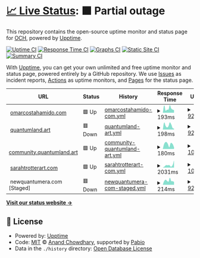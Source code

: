 # [📈 Live Status](https://upptime.och.art): <!--live status--> **🟧 Partial outage**

This repository contains the open-source uptime monitor and status page for [OCH](omarcostahamido.com), powered by [Upptime](https://github.com/upptime/upptime).

[![Uptime CI](https://github.com/omarcostahamido/upptime/workflows/Uptime%20CI/badge.svg)](https://github.com/omarcostahamido/upptime/actions?query=workflow%3A%22Uptime+CI%22)
[![Response Time CI](https://github.com/omarcostahamido/upptime/workflows/Response%20Time%20CI/badge.svg)](https://github.com/omarcostahamido/upptime/actions?query=workflow%3A%22Response+Time+CI%22)
[![Graphs CI](https://github.com/omarcostahamido/upptime/workflows/Graphs%20CI/badge.svg)](https://github.com/omarcostahamido/upptime/actions?query=workflow%3A%22Graphs+CI%22)
[![Static Site CI](https://github.com/omarcostahamido/upptime/workflows/Static%20Site%20CI/badge.svg)](https://github.com/omarcostahamido/upptime/actions?query=workflow%3A%22Static+Site+CI%22)
[![Summary CI](https://github.com/omarcostahamido/upptime/workflows/Summary%20CI/badge.svg)](https://github.com/omarcostahamido/upptime/actions?query=workflow%3A%22Summary+CI%22)

With [Upptime](https://upptime.js.org), you can get your own unlimited and free uptime monitor and status page, powered entirely by a GitHub repository. We use [Issues](https://github.com/omarcostahamido/upptime/issues) as incident reports, [Actions](https://github.com/omarcostahamido/upptime/actions) as uptime monitors, and [Pages](https://upptime.och.art) for the status page.

<!--start: status pages-->
<!-- This summary is generated by Upptime (https://github.com/upptime/upptime) -->
<!-- Do not edit this manually, your changes will be overwritten -->
<!-- prettier-ignore -->
| URL | Status | History | Response Time | Uptime |
| --- | ------ | ------- | ------------- | ------ |
| <img alt="" src="https://icons.duckduckgo.com/ip3/omarcostahamido.com.ico" height="13"> [omarcostahamido.com](https://omarcostahamido.com) | 🟩 Up | [omarcostahamido-com.yml](https://github.com/omarcostahamido/upptime/commits/HEAD/history/omarcostahamido-com.yml) | <details><summary><img alt="Response time graph" src="./graphs/omarcostahamido-com/response-time-week.png" height="20"> 193ms</summary><br><a href="https://upptime.och.art/history/omarcostahamido-com"><img alt="Response time 169" src="https://img.shields.io/endpoint?url=https%3A%2F%2Fraw.githubusercontent.com%2Fomarcostahamido%2Fupptime%2FHEAD%2Fapi%2Fomarcostahamido-com%2Fresponse-time.json"></a><br><a href="https://upptime.och.art/history/omarcostahamido-com"><img alt="24-hour response time 168" src="https://img.shields.io/endpoint?url=https%3A%2F%2Fraw.githubusercontent.com%2Fomarcostahamido%2Fupptime%2FHEAD%2Fapi%2Fomarcostahamido-com%2Fresponse-time-day.json"></a><br><a href="https://upptime.och.art/history/omarcostahamido-com"><img alt="7-day response time 193" src="https://img.shields.io/endpoint?url=https%3A%2F%2Fraw.githubusercontent.com%2Fomarcostahamido%2Fupptime%2FHEAD%2Fapi%2Fomarcostahamido-com%2Fresponse-time-week.json"></a><br><a href="https://upptime.och.art/history/omarcostahamido-com"><img alt="30-day response time 176" src="https://img.shields.io/endpoint?url=https%3A%2F%2Fraw.githubusercontent.com%2Fomarcostahamido%2Fupptime%2FHEAD%2Fapi%2Fomarcostahamido-com%2Fresponse-time-month.json"></a><br><a href="https://upptime.och.art/history/omarcostahamido-com"><img alt="1-year response time 169" src="https://img.shields.io/endpoint?url=https%3A%2F%2Fraw.githubusercontent.com%2Fomarcostahamido%2Fupptime%2FHEAD%2Fapi%2Fomarcostahamido-com%2Fresponse-time-year.json"></a></details> | <details><summary><a href="https://upptime.och.art/history/omarcostahamido-com">92.22%</a></summary><a href="https://upptime.och.art/history/omarcostahamido-com"><img alt="All-time uptime 99.84%" src="https://img.shields.io/endpoint?url=https%3A%2F%2Fraw.githubusercontent.com%2Fomarcostahamido%2Fupptime%2FHEAD%2Fapi%2Fomarcostahamido-com%2Fuptime.json"></a><br><a href="https://upptime.och.art/history/omarcostahamido-com"><img alt="24-hour uptime 45.54%" src="https://img.shields.io/endpoint?url=https%3A%2F%2Fraw.githubusercontent.com%2Fomarcostahamido%2Fupptime%2FHEAD%2Fapi%2Fomarcostahamido-com%2Fuptime-day.json"></a><br><a href="https://upptime.och.art/history/omarcostahamido-com"><img alt="7-day uptime 92.22%" src="https://img.shields.io/endpoint?url=https%3A%2F%2Fraw.githubusercontent.com%2Fomarcostahamido%2Fupptime%2FHEAD%2Fapi%2Fomarcostahamido-com%2Fuptime-week.json"></a><br><a href="https://upptime.och.art/history/omarcostahamido-com"><img alt="30-day uptime 98.21%" src="https://img.shields.io/endpoint?url=https%3A%2F%2Fraw.githubusercontent.com%2Fomarcostahamido%2Fupptime%2FHEAD%2Fapi%2Fomarcostahamido-com%2Fuptime-month.json"></a><br><a href="https://upptime.och.art/history/omarcostahamido-com"><img alt="1-year uptime 99.84%" src="https://img.shields.io/endpoint?url=https%3A%2F%2Fraw.githubusercontent.com%2Fomarcostahamido%2Fupptime%2FHEAD%2Fapi%2Fomarcostahamido-com%2Fuptime-year.json"></a></details>
| <img alt="" src="https://icons.duckduckgo.com/ip3/quantumland.art.ico" height="13"> [quantumland.art](https://quantumland.art) | 🟥 Down | [quantumland-art.yml](https://github.com/omarcostahamido/upptime/commits/HEAD/history/quantumland-art.yml) | <details><summary><img alt="Response time graph" src="./graphs/quantumland-art/response-time-week.png" height="20"> 198ms</summary><br><a href="https://upptime.och.art/history/quantumland-art"><img alt="Response time 327" src="https://img.shields.io/endpoint?url=https%3A%2F%2Fraw.githubusercontent.com%2Fomarcostahamido%2Fupptime%2FHEAD%2Fapi%2Fquantumland-art%2Fresponse-time.json"></a><br><a href="https://upptime.och.art/history/quantumland-art"><img alt="24-hour response time 59" src="https://img.shields.io/endpoint?url=https%3A%2F%2Fraw.githubusercontent.com%2Fomarcostahamido%2Fupptime%2FHEAD%2Fapi%2Fquantumland-art%2Fresponse-time-day.json"></a><br><a href="https://upptime.och.art/history/quantumland-art"><img alt="7-day response time 198" src="https://img.shields.io/endpoint?url=https%3A%2F%2Fraw.githubusercontent.com%2Fomarcostahamido%2Fupptime%2FHEAD%2Fapi%2Fquantumland-art%2Fresponse-time-week.json"></a><br><a href="https://upptime.och.art/history/quantumland-art"><img alt="30-day response time 327" src="https://img.shields.io/endpoint?url=https%3A%2F%2Fraw.githubusercontent.com%2Fomarcostahamido%2Fupptime%2FHEAD%2Fapi%2Fquantumland-art%2Fresponse-time-month.json"></a><br><a href="https://upptime.och.art/history/quantumland-art"><img alt="1-year response time 327" src="https://img.shields.io/endpoint?url=https%3A%2F%2Fraw.githubusercontent.com%2Fomarcostahamido%2Fupptime%2FHEAD%2Fapi%2Fquantumland-art%2Fresponse-time-year.json"></a></details> | <details><summary><a href="https://upptime.och.art/history/quantumland-art">92.22%</a></summary><a href="https://upptime.och.art/history/quantumland-art"><img alt="All-time uptime 99.84%" src="https://img.shields.io/endpoint?url=https%3A%2F%2Fraw.githubusercontent.com%2Fomarcostahamido%2Fupptime%2FHEAD%2Fapi%2Fquantumland-art%2Fuptime.json"></a><br><a href="https://upptime.och.art/history/quantumland-art"><img alt="24-hour uptime 45.54%" src="https://img.shields.io/endpoint?url=https%3A%2F%2Fraw.githubusercontent.com%2Fomarcostahamido%2Fupptime%2FHEAD%2Fapi%2Fquantumland-art%2Fuptime-day.json"></a><br><a href="https://upptime.och.art/history/quantumland-art"><img alt="7-day uptime 92.22%" src="https://img.shields.io/endpoint?url=https%3A%2F%2Fraw.githubusercontent.com%2Fomarcostahamido%2Fupptime%2FHEAD%2Fapi%2Fquantumland-art%2Fuptime-week.json"></a><br><a href="https://upptime.och.art/history/quantumland-art"><img alt="30-day uptime 98.21%" src="https://img.shields.io/endpoint?url=https%3A%2F%2Fraw.githubusercontent.com%2Fomarcostahamido%2Fupptime%2FHEAD%2Fapi%2Fquantumland-art%2Fuptime-month.json"></a><br><a href="https://upptime.och.art/history/quantumland-art"><img alt="1-year uptime 99.84%" src="https://img.shields.io/endpoint?url=https%3A%2F%2Fraw.githubusercontent.com%2Fomarcostahamido%2Fupptime%2FHEAD%2Fapi%2Fquantumland-art%2Fuptime-year.json"></a></details>
| <img alt="" src="https://icons.duckduckgo.com/ip3/community.quantumland.art.ico" height="13"> [community.quantumland.art](https://community.quantumland.art) | 🟩 Up | [community-quantumland-art.yml](https://github.com/omarcostahamido/upptime/commits/HEAD/history/community-quantumland-art.yml) | <details><summary><img alt="Response time graph" src="./graphs/community-quantumland-art/response-time-week.png" height="20"> 180ms</summary><br><a href="https://upptime.och.art/history/community-quantumland-art"><img alt="Response time 179" src="https://img.shields.io/endpoint?url=https%3A%2F%2Fraw.githubusercontent.com%2Fomarcostahamido%2Fupptime%2FHEAD%2Fapi%2Fcommunity-quantumland-art%2Fresponse-time.json"></a><br><a href="https://upptime.och.art/history/community-quantumland-art"><img alt="24-hour response time 57" src="https://img.shields.io/endpoint?url=https%3A%2F%2Fraw.githubusercontent.com%2Fomarcostahamido%2Fupptime%2FHEAD%2Fapi%2Fcommunity-quantumland-art%2Fresponse-time-day.json"></a><br><a href="https://upptime.och.art/history/community-quantumland-art"><img alt="7-day response time 180" src="https://img.shields.io/endpoint?url=https%3A%2F%2Fraw.githubusercontent.com%2Fomarcostahamido%2Fupptime%2FHEAD%2Fapi%2Fcommunity-quantumland-art%2Fresponse-time-week.json"></a><br><a href="https://upptime.och.art/history/community-quantumland-art"><img alt="30-day response time 160" src="https://img.shields.io/endpoint?url=https%3A%2F%2Fraw.githubusercontent.com%2Fomarcostahamido%2Fupptime%2FHEAD%2Fapi%2Fcommunity-quantumland-art%2Fresponse-time-month.json"></a><br><a href="https://upptime.och.art/history/community-quantumland-art"><img alt="1-year response time 179" src="https://img.shields.io/endpoint?url=https%3A%2F%2Fraw.githubusercontent.com%2Fomarcostahamido%2Fupptime%2FHEAD%2Fapi%2Fcommunity-quantumland-art%2Fresponse-time-year.json"></a></details> | <details><summary><a href="https://upptime.och.art/history/community-quantumland-art">100.00%</a></summary><a href="https://upptime.och.art/history/community-quantumland-art"><img alt="All-time uptime 100.00%" src="https://img.shields.io/endpoint?url=https%3A%2F%2Fraw.githubusercontent.com%2Fomarcostahamido%2Fupptime%2FHEAD%2Fapi%2Fcommunity-quantumland-art%2Fuptime.json"></a><br><a href="https://upptime.och.art/history/community-quantumland-art"><img alt="24-hour uptime 100.00%" src="https://img.shields.io/endpoint?url=https%3A%2F%2Fraw.githubusercontent.com%2Fomarcostahamido%2Fupptime%2FHEAD%2Fapi%2Fcommunity-quantumland-art%2Fuptime-day.json"></a><br><a href="https://upptime.och.art/history/community-quantumland-art"><img alt="7-day uptime 100.00%" src="https://img.shields.io/endpoint?url=https%3A%2F%2Fraw.githubusercontent.com%2Fomarcostahamido%2Fupptime%2FHEAD%2Fapi%2Fcommunity-quantumland-art%2Fuptime-week.json"></a><br><a href="https://upptime.och.art/history/community-quantumland-art"><img alt="30-day uptime 100.00%" src="https://img.shields.io/endpoint?url=https%3A%2F%2Fraw.githubusercontent.com%2Fomarcostahamido%2Fupptime%2FHEAD%2Fapi%2Fcommunity-quantumland-art%2Fuptime-month.json"></a><br><a href="https://upptime.och.art/history/community-quantumland-art"><img alt="1-year uptime 100.00%" src="https://img.shields.io/endpoint?url=https%3A%2F%2Fraw.githubusercontent.com%2Fomarcostahamido%2Fupptime%2FHEAD%2Fapi%2Fcommunity-quantumland-art%2Fuptime-year.json"></a></details>
| <img alt="" src="https://icons.duckduckgo.com/ip3/sarahtrotterart.com.ico" height="13"> [sarahtrotterart.com](https://sarahtrotterart.com) | 🟩 Up | [sarahtrotterart-com.yml](https://github.com/omarcostahamido/upptime/commits/HEAD/history/sarahtrotterart-com.yml) | <details><summary><img alt="Response time graph" src="./graphs/sarahtrotterart-com/response-time-week.png" height="20"> 2031ms</summary><br><a href="https://upptime.och.art/history/sarahtrotterart-com"><img alt="Response time 1599" src="https://img.shields.io/endpoint?url=https%3A%2F%2Fraw.githubusercontent.com%2Fomarcostahamido%2Fupptime%2FHEAD%2Fapi%2Fsarahtrotterart-com%2Fresponse-time.json"></a><br><a href="https://upptime.och.art/history/sarahtrotterart-com"><img alt="24-hour response time 5552" src="https://img.shields.io/endpoint?url=https%3A%2F%2Fraw.githubusercontent.com%2Fomarcostahamido%2Fupptime%2FHEAD%2Fapi%2Fsarahtrotterart-com%2Fresponse-time-day.json"></a><br><a href="https://upptime.och.art/history/sarahtrotterart-com"><img alt="7-day response time 2031" src="https://img.shields.io/endpoint?url=https%3A%2F%2Fraw.githubusercontent.com%2Fomarcostahamido%2Fupptime%2FHEAD%2Fapi%2Fsarahtrotterart-com%2Fresponse-time-week.json"></a><br><a href="https://upptime.och.art/history/sarahtrotterart-com"><img alt="30-day response time 1921" src="https://img.shields.io/endpoint?url=https%3A%2F%2Fraw.githubusercontent.com%2Fomarcostahamido%2Fupptime%2FHEAD%2Fapi%2Fsarahtrotterart-com%2Fresponse-time-month.json"></a><br><a href="https://upptime.och.art/history/sarahtrotterart-com"><img alt="1-year response time 1599" src="https://img.shields.io/endpoint?url=https%3A%2F%2Fraw.githubusercontent.com%2Fomarcostahamido%2Fupptime%2FHEAD%2Fapi%2Fsarahtrotterart-com%2Fresponse-time-year.json"></a></details> | <details><summary><a href="https://upptime.och.art/history/sarahtrotterart-com">100.00%</a></summary><a href="https://upptime.och.art/history/sarahtrotterart-com"><img alt="All-time uptime 99.97%" src="https://img.shields.io/endpoint?url=https%3A%2F%2Fraw.githubusercontent.com%2Fomarcostahamido%2Fupptime%2FHEAD%2Fapi%2Fsarahtrotterart-com%2Fuptime.json"></a><br><a href="https://upptime.och.art/history/sarahtrotterart-com"><img alt="24-hour uptime 100.00%" src="https://img.shields.io/endpoint?url=https%3A%2F%2Fraw.githubusercontent.com%2Fomarcostahamido%2Fupptime%2FHEAD%2Fapi%2Fsarahtrotterart-com%2Fuptime-day.json"></a><br><a href="https://upptime.och.art/history/sarahtrotterart-com"><img alt="7-day uptime 100.00%" src="https://img.shields.io/endpoint?url=https%3A%2F%2Fraw.githubusercontent.com%2Fomarcostahamido%2Fupptime%2FHEAD%2Fapi%2Fsarahtrotterart-com%2Fuptime-week.json"></a><br><a href="https://upptime.och.art/history/sarahtrotterart-com"><img alt="30-day uptime 100.00%" src="https://img.shields.io/endpoint?url=https%3A%2F%2Fraw.githubusercontent.com%2Fomarcostahamido%2Fupptime%2FHEAD%2Fapi%2Fsarahtrotterart-com%2Fuptime-month.json"></a><br><a href="https://upptime.och.art/history/sarahtrotterart-com"><img alt="1-year uptime 99.97%" src="https://img.shields.io/endpoint?url=https%3A%2F%2Fraw.githubusercontent.com%2Fomarcostahamido%2Fupptime%2FHEAD%2Fapi%2Fsarahtrotterart-com%2Fuptime-year.json"></a></details>
| <img alt="" src="https://icons.duckduckgo.com/ip3/null.ico" height="13"> newquantumera.com [Staged] | 🟥 Down | [newquantumera-com-staged.yml](https://github.com/omarcostahamido/upptime/commits/HEAD/history/newquantumera-com-staged.yml) | <details><summary><img alt="Response time graph" src="./graphs/newquantumera-com-staged/response-time-week.png" height="20"> 214ms</summary><br><a href="https://upptime.och.art/history/newquantumera-com-staged"><img alt="Response time 213" src="https://img.shields.io/endpoint?url=https%3A%2F%2Fraw.githubusercontent.com%2Fomarcostahamido%2Fupptime%2FHEAD%2Fapi%2Fnewquantumera-com-staged%2Fresponse-time.json"></a><br><a href="https://upptime.och.art/history/newquantumera-com-staged"><img alt="24-hour response time 167" src="https://img.shields.io/endpoint?url=https%3A%2F%2Fraw.githubusercontent.com%2Fomarcostahamido%2Fupptime%2FHEAD%2Fapi%2Fnewquantumera-com-staged%2Fresponse-time-day.json"></a><br><a href="https://upptime.och.art/history/newquantumera-com-staged"><img alt="7-day response time 214" src="https://img.shields.io/endpoint?url=https%3A%2F%2Fraw.githubusercontent.com%2Fomarcostahamido%2Fupptime%2FHEAD%2Fapi%2Fnewquantumera-com-staged%2Fresponse-time-week.json"></a><br><a href="https://upptime.och.art/history/newquantumera-com-staged"><img alt="30-day response time 222" src="https://img.shields.io/endpoint?url=https%3A%2F%2Fraw.githubusercontent.com%2Fomarcostahamido%2Fupptime%2FHEAD%2Fapi%2Fnewquantumera-com-staged%2Fresponse-time-month.json"></a><br><a href="https://upptime.och.art/history/newquantumera-com-staged"><img alt="1-year response time 213" src="https://img.shields.io/endpoint?url=https%3A%2F%2Fraw.githubusercontent.com%2Fomarcostahamido%2Fupptime%2FHEAD%2Fapi%2Fnewquantumera-com-staged%2Fresponse-time-year.json"></a></details> | <details><summary><a href="https://upptime.och.art/history/newquantumera-com-staged">92.22%</a></summary><a href="https://upptime.och.art/history/newquantumera-com-staged"><img alt="All-time uptime 99.84%" src="https://img.shields.io/endpoint?url=https%3A%2F%2Fraw.githubusercontent.com%2Fomarcostahamido%2Fupptime%2FHEAD%2Fapi%2Fnewquantumera-com-staged%2Fuptime.json"></a><br><a href="https://upptime.och.art/history/newquantumera-com-staged"><img alt="24-hour uptime 45.54%" src="https://img.shields.io/endpoint?url=https%3A%2F%2Fraw.githubusercontent.com%2Fomarcostahamido%2Fupptime%2FHEAD%2Fapi%2Fnewquantumera-com-staged%2Fuptime-day.json"></a><br><a href="https://upptime.och.art/history/newquantumera-com-staged"><img alt="7-day uptime 92.22%" src="https://img.shields.io/endpoint?url=https%3A%2F%2Fraw.githubusercontent.com%2Fomarcostahamido%2Fupptime%2FHEAD%2Fapi%2Fnewquantumera-com-staged%2Fuptime-week.json"></a><br><a href="https://upptime.och.art/history/newquantumera-com-staged"><img alt="30-day uptime 98.21%" src="https://img.shields.io/endpoint?url=https%3A%2F%2Fraw.githubusercontent.com%2Fomarcostahamido%2Fupptime%2FHEAD%2Fapi%2Fnewquantumera-com-staged%2Fuptime-month.json"></a><br><a href="https://upptime.och.art/history/newquantumera-com-staged"><img alt="1-year uptime 99.84%" src="https://img.shields.io/endpoint?url=https%3A%2F%2Fraw.githubusercontent.com%2Fomarcostahamido%2Fupptime%2FHEAD%2Fapi%2Fnewquantumera-com-staged%2Fuptime-year.json"></a></details>

<!--end: status pages-->

[**Visit our status website →**](https://upptime.och.art)

## 📄 License

- Powered by: [Upptime](https://github.com/upptime/upptime)
- Code: [MIT](./LICENSE) © [Anand Chowdhary](https://anandchowdhary.com), supported by [Pabio](https://pabio.com)
- Data in the `./history` directory: [Open Database License](https://opendatacommons.org/licenses/odbl/1-0/)
